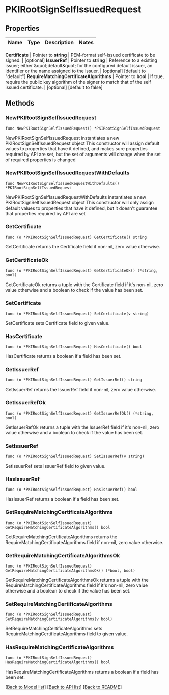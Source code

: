 # PKIRootSignSelfIssuedRequest


## Properties

Name | Type | Description | Notes
------------ | ------------- | ------------- | -------------


**Certificate** | Pointer to **string** | PEM-format self-issued certificate to be signed. | [optional] 
**IssuerRef** | Pointer to **string** | Reference to a existing issuer; either \&quot;default\&quot; for the configured default issuer, an identifier or the name assigned to the issuer. | [optional] [default to "default"]
**RequireMatchingCertificateAlgorithms** | Pointer to **bool** | If true, require the public key algorithm of the signer to match that of the self issued certificate. | [optional] [default to false]



## Methods


### NewPKIRootSignSelfIssuedRequest

`func NewPKIRootSignSelfIssuedRequest() *PKIRootSignSelfIssuedRequest`

NewPKIRootSignSelfIssuedRequest instantiates a new PKIRootSignSelfIssuedRequest object
This constructor will assign default values to properties that have it defined,
and makes sure properties required by API are set, but the set of arguments
will change when the set of required properties is changed

### NewPKIRootSignSelfIssuedRequestWithDefaults

`func NewPKIRootSignSelfIssuedRequestWithDefaults() *PKIRootSignSelfIssuedRequest`

NewPKIRootSignSelfIssuedRequestWithDefaults instantiates a new PKIRootSignSelfIssuedRequest object
This constructor will only assign default values to properties that have it defined,
but it doesn't guarantee that properties required by API are set


### GetCertificate

`func (o *PKIRootSignSelfIssuedRequest) GetCertificate() string`

GetCertificate returns the Certificate field if non-nil, zero value otherwise.

### GetCertificateOk

`func (o *PKIRootSignSelfIssuedRequest) GetCertificateOk() (*string, bool)`

GetCertificateOk returns a tuple with the Certificate field if it's non-nil, zero value otherwise
and a boolean to check if the value has been set.

### SetCertificate

`func (o *PKIRootSignSelfIssuedRequest) SetCertificate(v string)`

SetCertificate sets Certificate field to given value.


### HasCertificate

`func (o *PKIRootSignSelfIssuedRequest) HasCertificate() bool`

HasCertificate returns a boolean if a field has been set.




### GetIssuerRef

`func (o *PKIRootSignSelfIssuedRequest) GetIssuerRef() string`

GetIssuerRef returns the IssuerRef field if non-nil, zero value otherwise.

### GetIssuerRefOk

`func (o *PKIRootSignSelfIssuedRequest) GetIssuerRefOk() (*string, bool)`

GetIssuerRefOk returns a tuple with the IssuerRef field if it's non-nil, zero value otherwise
and a boolean to check if the value has been set.

### SetIssuerRef

`func (o *PKIRootSignSelfIssuedRequest) SetIssuerRef(v string)`

SetIssuerRef sets IssuerRef field to given value.


### HasIssuerRef

`func (o *PKIRootSignSelfIssuedRequest) HasIssuerRef() bool`

HasIssuerRef returns a boolean if a field has been set.




### GetRequireMatchingCertificateAlgorithms

`func (o *PKIRootSignSelfIssuedRequest) GetRequireMatchingCertificateAlgorithms() bool`

GetRequireMatchingCertificateAlgorithms returns the RequireMatchingCertificateAlgorithms field if non-nil, zero value otherwise.

### GetRequireMatchingCertificateAlgorithmsOk

`func (o *PKIRootSignSelfIssuedRequest) GetRequireMatchingCertificateAlgorithmsOk() (*bool, bool)`

GetRequireMatchingCertificateAlgorithmsOk returns a tuple with the RequireMatchingCertificateAlgorithms field if it's non-nil, zero value otherwise
and a boolean to check if the value has been set.

### SetRequireMatchingCertificateAlgorithms

`func (o *PKIRootSignSelfIssuedRequest) SetRequireMatchingCertificateAlgorithms(v bool)`

SetRequireMatchingCertificateAlgorithms sets RequireMatchingCertificateAlgorithms field to given value.


### HasRequireMatchingCertificateAlgorithms

`func (o *PKIRootSignSelfIssuedRequest) HasRequireMatchingCertificateAlgorithms() bool`

HasRequireMatchingCertificateAlgorithms returns a boolean if a field has been set.









[[Back to Model list]](../README.md#documentation-for-models) [[Back to API list]](../README.md#documentation-for-api-endpoints) [[Back to README]](../README.md)


